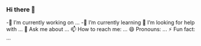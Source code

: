 ### Hi there 👋
-🔭 I’m currently working on ...
-🌱 I’m currently learning 
🤔 I’m looking for help with ...
💬 Ask me about ...
📫 How to reach me: ...
😄 Pronouns: ...
⚡ Fun fact: ...

<!--
**xenia155/xenia155** is a ✨ _special_ ✨ repository because its `README.md` (this file) appears on your GitHub profile.

Here are some ideas to get you started:

- 🔭 I’m currently working on ...
- 🌱 I’m currently learning 
- 🤔 I’m looking for help with ...
- 💬 Ask me about ...
- 📫 How to reach me: ...
- 😄 Pronouns: ...
- ⚡ Fun fact: ...
-->
